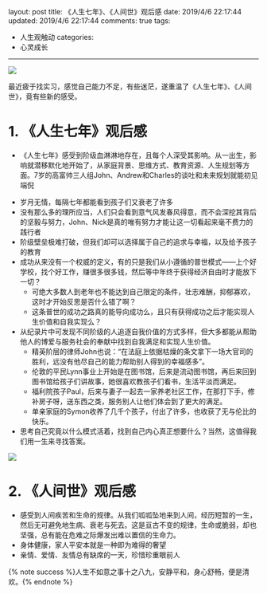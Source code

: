 layout: post
title: 《人生七年》、《人间世》观后感
date: 2019/4/6 22:17:44
updated: 2019/4/6 22:17:44
comments: true
tags:
- 人生观触动
categories:
- 心灵成长

---
<img src="https://eisenhao.coding.net/p/eisenhao/d/eisenhao/git/raw/master/uploads/AfterWatch7upAndRenJianShi.jpg" class="full-image" />

最近疲于找实习，感觉自己能力不足，有些迷茫，遂重温了《人生七年》、《人间世》，竟有些新的感受。

# 1. 《人生七年》观后感

- 《人生七年》感受到阶级血淋淋地存在，且每个人深受其影响。从一出生，影响就潜移默化地开始了，从家庭背景、思维方式、教育资源、人生规划等方面。7岁的高富帅三人组John、Andrew和Charles的谈吐和未来规划就能初见端倪

<!-- more -->

- 岁月无情，每隔七年都能看到孩子们又衰老了许多
- 没有那么多的理所应当，人们只会看到意气风发春风得意，而不会深挖其背后的坚毅与努力，John、Nick是真的唯有努力才能让这一切看起来毫不费力的践行者
- 阶级壁垒极难打破，但我们却可以选择属于自己的追求与幸福，以及给予孩子的教育
- 成功从来没有一个权威的定义，有的只是我们从小遵循的普世模式——上个好学校，找个好工作，赚很多很多钱，然后等中年终于获得经济自由时才能放下一切？
  - 可绝大多数人到老年也不能达到自己限定的条件，壮志难酬，抑郁寡欢，这时才开始反思是否什么错了啊？
  - 这条普世的成功之路真的能导向成功么，且只有获得成功之后才能实现人生价值和自我实现么？
- 从纪录片中可发现不同阶级的人追逐自我价值的方式多样，但大多都能从帮助他人的博爱与服务社会的奉献中找到自我满足和实现人生价值。
  - 精英阶层的律师John也说：“在法庭上依据枯燥的条文拿下一场大官司的胜利，远没有他尽自己的能力帮助别人得到的幸福感多”。
  - 伦敦的平民Lynn事业上开始是在图书馆，后来是流动图书馆，再后来回到图书馆给孩子们讲故事，她很喜欢教孩子们看书，生活平淡而满足。
  - 福利院孩子Paul，后来与妻子一起去一家养老社区工作，在那打下手，修补房子呀，送东西之类，服务别人让他们体会到了更大的满足。
  - 单亲家庭的Symon收养了几千个孩子，付出了许多，也收获了无与伦比的快乐。
- 思考自己究竟以什么模式活着，找到自己内心真正想要什么？当然，这值得我们用一生来寻找答案。

<img src="https://eisenhao.coding.net/p/eisenhao/d/eisenhao/git/raw/master/uploads/RenJianShiNewLife.jpg" class="full-image" />

# 2. 《人间世》观后感

- 感受到人间疾苦和生命的规律。从我们呱呱坠地来到人间，经历短暂的一生，然后无可避免地生病、衰老与死去。这是亘古不变的规律，生命或脆弱，却也坚强，总有能在危难之际爆发出难以置信的生命力。
- 身体健康，家人平安本就是一种即为难得的奢望
- 亲情、爱情、友情总有缺席的一天，珍惜珍重眼前人

{% note success %}人生不如意之事十之八九，安静平和，身心舒畅，便是清欢。{% endnote %}

